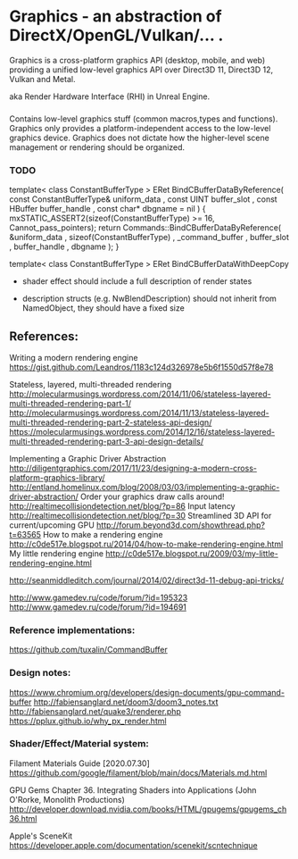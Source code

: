 # Graphics - an abstraction of DirectX/OpenGL/Vulkan/... .

Graphics is a cross-platform graphics API (desktop, mobile, and web) providing a unified low-level graphics API over Direct3D 11, Direct3D 12, Vulkan and Metal.

aka Render Hardware Interface (RHI) in Unreal Engine.

###

Contains low-level graphics stuff (common macros,types and functions).
Graphics only provides a platform-independent access to the low-level graphics device.
Graphics does not dictate how the higher-level scene management or rendering should be organized.



### TODO


template< class ConstantBufferType >
ERet BindCBufferDataByReference(
	const ConstantBufferType& uniform_data
	, const UINT buffer_slot
	, const HBuffer buffer_handle
	, const char* dbgname = nil
	)
{
	mxSTATIC_ASSERT2(sizeof(ConstantBufferType) >= 16, Cannot_pass_pointers);
	return Commands::BindCBufferDataByReference(
		&uniform_data
		, sizeof(ConstantBufferType)
		, _command_buffer
		, buffer_slot
		, buffer_handle
		, dbgname
		);
}

template< class ConstantBufferType >
ERet BindCBufferDataWithDeepCopy


- shader effect should include a full description of render states

+ description structs (e.g. NwBlendDescription) should not inherit from NamedObject,
they should have a fixed size






## References:

Writing a modern rendering engine
https://gist.github.com/Leandros/1183c124d326978e5b6f1550d57f8e78

Stateless, layered, multi-threaded rendering
http://molecularmusings.wordpress.com/2014/11/06/stateless-layered-multi-threaded-rendering-part-1/
http://molecularmusings.wordpress.com/2014/11/13/stateless-layered-multi-threaded-rendering-part-2-stateless-api-design/
https://molecularmusings.wordpress.com/2014/12/16/stateless-layered-multi-threaded-rendering-part-3-api-design-details/

Implementing a Graphic Driver Abstraction
http://diligentgraphics.com/2017/11/23/designing-a-modern-cross-platform-graphics-library/
http://entland.homelinux.com/blog/2008/03/03/implementing-a-graphic-driver-abstraction/
Order your graphics draw calls around!	
http://realtimecollisiondetection.net/blog/?p=86
Input latency
http://realtimecollisiondetection.net/blog/?p=30
Streamlined 3D API for current/upcoming GPU
http://forum.beyond3d.com/showthread.php?t=63565
How to make a rendering engine
http://c0de517e.blogspot.ru/2014/04/how-to-make-rendering-engine.html
My little rendering engine
http://c0de517e.blogspot.ru/2009/03/my-little-rendering-engine.html

http://seanmiddleditch.com/journal/2014/02/direct3d-11-debug-api-tricks/

http://www.gamedev.ru/code/forum/?id=195323
http://www.gamedev.ru/code/forum/?id=194691


### Reference implementations:
	
https://github.com/tuxalin/CommandBuffer
	

### Design notes:

https://www.chromium.org/developers/design-documents/gpu-command-buffer
http://fabiensanglard.net/doom3/doom3_notes.txt
http://fabiensanglard.net/quake3/renderer.php
https://pplux.github.io/why_px_render.html


### Shader/Effect/Material system:

Filament Materials Guide [2020.07.30]
https://github.com/google/filament/blob/main/docs/Materials.md.html

GPU Gems
Chapter 36. Integrating Shaders into Applications (John O'Rorke, Monolith Productions)
http://developer.download.nvidia.com/books/HTML/gpugems/gpugems_ch36.html

Apple's SceneKit
https://developer.apple.com/documentation/scenekit/scntechnique
